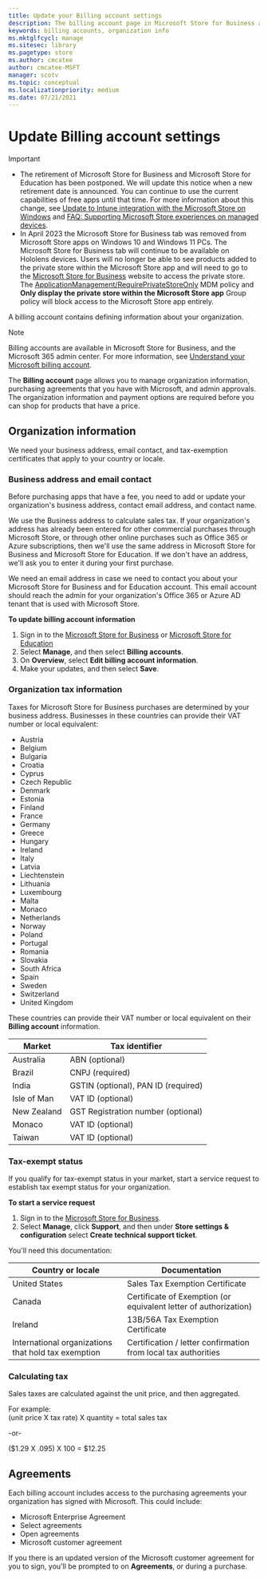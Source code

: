 ```yaml
---
title: Update your Billing account settings
description: The billing account page in Microsoft Store for Business and Microsoft Store for Education, and M365 admin center shows information about your organization that you can update, including country or region, organization contact info, agreements with Microsoft and admin approvals.
keywords: billing accounts, organization info
ms.mktglfcycl: manage
ms.sitesec: library
ms.pagetype: store
ms.author: cmcatee
author: cmcatee-MSFT
manager: scotv
ms.topic: conceptual
ms.localizationpriority: medium
ms.date: 07/21/2021
---
```


# Update Billing account settings

> [!IMPORTANT]
>
> - The retirement of Microsoft Store for Business and Microsoft Store for Education has been postponed. We will update this notice when a new retirement date is announced. You can continue to use the current capabilities of free apps until that time. For more information about this change, see [Update to Intune integration with the Microsoft Store on Windows](https://techcommunity.microsoft.com/t5/windows-it-pro-blog/update-to-endpoint-manager-integration-with-the-microsoft-store/ba-p/3585077) and [FAQ: Supporting Microsoft Store experiences on managed devices](https://techcommunity.microsoft.com/t5/windows-management/faq-supporting-microsoft-store-experiences-on-managed-devices/m-p/3585286).
> - In April 2023 the Microsoft Store for Business tab was removed from Microsoft Store apps on Windows 10 and Windows 11 PCs. The Microsoft Store for Business tab will continue to be available on Hololens devices. Users will no longer be able to see products added to the private store within the Microsoft Store app and will need to go to the [Microsoft Store for Business](https://businessstore.microsoft.com/) website to access the private store. The [ApplicationManagement/RequirePrivateStoreOnly](/windows/client-management/mdm/policy-configuration-service-provider#ApplicationManagement_RequirePrivateStoreOnly) MDM policy and **Only display the private store within the Microsoft Store app** Group policy will block access to the Microsoft Store app entirely.

A billing account contains defining information about your organization. 

>[!NOTE]
>Billing accounts are available in Microsoft Store for Business, and the Microsoft 365 admin center. For more information, see [Understand your Microsoft billing account](/microsoft-365/commerce/manage-billing-accounts).

The **Billing account** page allows you to manage organization information, purchasing agreements that you have with Microsoft, and admin approvals. The organization information and payment options are required before you can shop for products that have a price.

## Organization information

We need your business address, email contact, and tax-exemption certificates that apply to your country or locale.

### Business address and email contact

Before purchasing apps that have a fee, you need to add or update your organization's business address, contact email address, and contact name.

We use the Business address to calculate sales tax. If your organization's address has already been entered for other commercial purchases through Microsoft Store, or through other online purchases such as Office 365 or Azure subscriptions, then we'll use the same address in Microsoft Store for Business and Microsoft Store for Education. If we don't have an address, we'll ask you to enter it during your first purchase.

We need an email address in case we need to contact you about your Microsoft Store for Business and for Education account. This email account should reach the admin for your organization's Office 365 or Azure AD tenant that is used with Microsoft Store.

**To update billing account information**
1. Sign in to the [Microsoft Store for Business](https://businessstore.microsoft.com) or [Microsoft Store for Education](https://educationstore.microsoft.com)
2. Select **Manage**, and then select  **Billing accounts**.
3. On **Overview**, select **Edit billing account information**.
4. Make your updates, and then select **Save**. 

### Organization tax information
Taxes for Microsoft Store for Business purchases are determined by your business address. Businesses in these countries can provide their VAT number or local equivalent:
- Austria
- Belgium
- Bulgaria
- Croatia
- Cyprus
- Czech Republic
- Denmark
- Estonia
- Finland
- France
- Germany
- Greece
- Hungary
- Ireland
- Italy
- Latvia
- Liechtenstein
- Lithuania
- Luxembourg
- Malta
- Monaco
- Netherlands
- Norway
- Poland
- Portugal
- Romania
- Slovakia
- South Africa
- Spain
- Sweden
- Switzerland
- United Kingdom

These countries can provide their VAT number or local equivalent on their **Billing account** information.

|Market| Tax identifier |
|------|----------------|
| Australia | ABN (optional) |
| Brazil | CNPJ (required) |
| India | GSTIN (optional), PAN ID (required) |
| Isle of Man | VAT ID (optional) |
| New Zealand | GST Registration number (optional) |
| Monaco | VAT ID (optional) |
| Taiwan | VAT ID (optional) |

### Tax-exempt status

If you qualify for tax-exempt status in your market, start a service request to establish tax exempt status for your organization.

**To start a service request**
1.  Sign in to the [Microsoft Store for Business](https://businessstore.microsoft.com).
2. Select **Manage**, click **Support**, and then under **Store settings & configuration** select **Create technical support ticket**.

You'll need this documentation:

|Country or locale | Documentation |
|------------------|----------------|
| United States | Sales Tax Exemption Certificate |
| Canada | Certificate of Exemption (or equivalent letter of authorization) |
| Ireland | 13B/56A Tax Exemption Certificate|
| International organizations that hold tax exemption | Certification / letter confirmation from local tax authorities |

### Calculating tax

Sales taxes are calculated against the unit price, and then aggregated.

For example:<br>
(unit price X tax rate) X quantity = total sales tax

-or-

($1.29 X .095) X 100 = $12.25

## Agreements
Each billing account includes access to the purchasing agreements your organization has signed with Microsoft. This could include:
- Microsoft Enterprise Agreement
- Select agreements
- Open agreements
- Microsoft customer agreement

If you there is an updated version of the Microsoft customer agreement for you to sign, you'll be prompted to on **Agreements**, or during a purchase. 
<!--- ## Offline licensing

Offline licensing is a new licensing option for Windows 10. With offline licenses, organizations can cache apps and their licenses to deploy within their network. ISVs or devs can opt-in their apps for offline licensing when they submit them to the developer center. Only apps that are opted in to offline licensing will show that they are available for offline licensing in Microsoft Store for Business. This model means organizations can deploy apps when users or devices do not have connectivity to the Store. For more information on Microsoft Store for Business licensing model, see [licensing model](./apps-in-microsoft-store-for-business.md#licensing-model).

Admins can decide whether or not offline licenses are shown for apps in Microsoft Store.

**To set offline license visibility**

1. Sign in to the [Microsoft Store for Business](https://businessstore.microsoft.com) or [Microsoft Store for Education](https://educationstore.microsoft.com).
2. Click **Manage**, and then click **Settings - Shop**.
3. Under **Shopping experience** turn on or turn off  **Show offline apps**,to show availability for offline-licensed apps.

You have the following distribution options for offline-licensed apps:
- Include the app in a provisioning package, and then use it as part of imaging a device.
- Distribute the app through a management tool.
For more information, see [Distribute apps to your employees from Microsoft Store for Business](distribute-apps-with-management-tool.md). -->